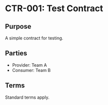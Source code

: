 # CTR-001: Test Contract

## Purpose

A simple contract for testing.

## Parties

- Provider: Team A
- Consumer: Team B

## Terms

Standard terms apply.
